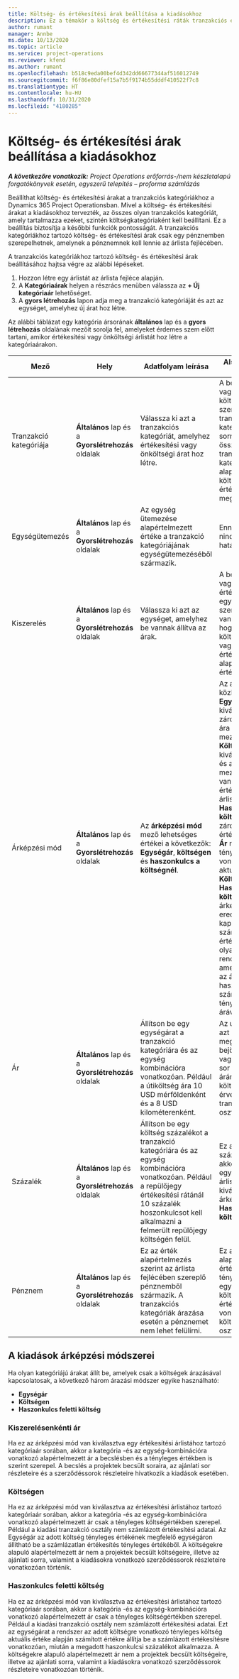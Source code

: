```yaml
---
title: Költség- és értékesítési árak beállítása a kiadásokhoz
description: Ez a témakör a költség és értékesítési ráták tranzakciós és költségkategóriákhoz való beállításával kapcsolatban tartalmaz tájékoztatást.
author: rumant
manager: Annbe
ms.date: 10/13/2020
ms.topic: article
ms.service: project-operations
ms.reviewer: kfend
ms.author: rumant
ms.openlocfilehash: b518c9eda00bef4d342dd66677344af516012749
ms.sourcegitcommit: f6f86e80dfef15a7b5f9174b55dddf410522f7c8
ms.translationtype: HT
ms.contentlocale: hu-HU
ms.lasthandoff: 10/31/2020
ms.locfileid: "4180285"
---
```

# <a name="set-up-cost-and-sales-rates-for-expenses"></a>Költség- és értékesítési árak beállítása a kiadásokhoz

_**A következőre vonatkozik:** Project Operations erőforrás-/nem készletalapú forgatókönyvek esetén, egyszerű telepítés – proforma számlázás_

Beállíthat költség- és értékesítési árakat a tranzakciós kategóriákhoz a Dynamics 365 Project Operationsban. Mivel a költség- és értékesítési árakat a kiadásokhoz tervezték, az összes olyan tranzakciós kategóriát, amely tartalmazza ezeket, szintén költségkategóriaként kell beállítani. Ez a beállítás biztosítja a későbbi funkciók pontosságát. A tranzakciós kategóriákhoz tartozó költség- és értékesítési árak csak egy pénznemben szerepelhetnek, amelynek a pénznemnek kell lennie az árlista fejlécében.

A tranzakciós kategóriákhoz tartozó költség- és értékesítési árak beállításához hajtsa végre az alábbi lépéseket. 

1. Hozzon létre egy árlistát az árlista fejléce alapján. 
2. A **Kategóriaárak** helyen a részrács menüben válassza az **+ Új kategóriaár** lehetőséget. 
3. A **gyors létrehozás** lapon adja meg a tranzakció kategóriáját és azt az egységet, amelyhez új árat hoz létre.

Az alábbi táblázat egy kategória ársorának **általános** lap és a **gyors létrehozás** oldalának mezőit sorolja fel, amelyeket érdemes szem előtt tartani, amikor értékesítési vagy önköltségi árlistát hoz létre a kategóriaárakon.

| Mező | Hely | Adatfolyam leírása | Alsóbb rétegbeli hatás |
| --- | --- | --- | --- |
| Tranzakció kategóriája | **Általános** lap és a **Gyorslétrehozás** oldalak | Válassza ki azt a tranzakciós kategóriát, amelyhez értékesítési vagy önköltségi árat hoz létre. | A bejövő becslésen vagy a tényleges költségértéken szereplő tranzakciós kategóriát ezzel a sorral kell összehangolni a tranzakciós kategória alapértelmezett költség- vagy értékesítési díjának meghatározásához. |
| Egységütemezés | **Általános** lap és a **Gyorslétrehozás** oldalak | Az egység ütemezése alapértelmezett értéke a tranzakció kategóriájának egységütemezéséből származik. | Ennek a mezőnek nincs későbbi hatása. |
| Kiszerelés | **Általános** lap és a **Gyorslétrehozás** oldalak | Válassza ki azt az egységet, amelyhez be vannak állítva az árak. | A bejövő becslésen vagy a tényleges értéken szereplő egység a sorban szereplő egységgel van megfeleltetve, hogy a költségbecslés vagy a tényleges érték díjának alapértelmezett értékét megadja. |
| Árképzési mód | **Általános** lap és a **Gyorslétrehozás** oldalak | Az **árképzési mód** mező lehetséges értékei a következők: **Egységár**, **költségen** és **haszonkulcs a költségnél**. | Az ár beállítása közben az **Egységár** kiválasztásával zárolja a Kategória ára sor **százalékos** mezőjét. Ha a **Költségen** van kiválasztva, az **Ár** és a **Százalék** mezők zárolva vannak az értékesítési árlistán. A **Haszonkulcs a költség felett** zárolja az értékesítési árlista **Ár** mezőjét. A tényleges költségre vonatkozó bejövő aktuális sorban a **Költségen** vagy **Haszonkulcs a költség felett** árképzési módszer eredménye, hogy a kapcsolódó számlázatlan értékesítési sort olyan árhoz rendelik hozzá, amely megegyezik az ár felett haszonkulcsként számított ár vagy a tényleges kölség árával. |
| Ár | **Általános** lap és a **Gyorslétrehozás** oldalak | Állítson be egy egységárat a tranzakció kategóriára és az egység kombinációra vonatkozóan. Például a útiköltség ára 10 USD mérföldenként és a 8 USD kilométerenként. | Az útiköltség díja azt a költséget adja meg, amely a bejövő becslés vagy a tényleges sor egységnyi árára vagy költségére érvényes a költség tranzakciós osztályban.|
| Százalék | **Általános** lap és a **Gyorslétrehozás** oldalak | Állítson be egy költség százalékot a tranzakció kategóriára és az egység kombinációra vonatkozóan. Például a repülőjegy értékesítési rátánál 10 százalék hoszonkulcsot kell alkalmazni a felmerült repülőjegy költségén felül. | Ez a költség feletti százalék csak akkor alkalmazható egy értékesítési árlistán, ha a kiválasztott árképzési mód **Haszonkulcs a költség felett**. |
| Pénznem | **Általános** lap és a **Gyorslétrehozás** oldalak | Ez az érték alapértelmezés szerint az árlista fejlécében szereplő pénznemből származik. A tranzakciós kategóriák árazása esetén a pénznemet nem lehet felülírni. | Ez a pénznem alapértelmezett értéke a bejövő tényleges sor egységnyi ára, a költségre és értékesítésre vonatkozó költségtranzakciós osztályhoz. |

## <a name="pricing-methods-for-expenses"></a>A kiadások árképzési módszerei

Ha olyan kategóriájú árakat állít be, amelyek csak a költségek árazásával kapcsolatosak, a következő három árazási módszer egyike használható:

- **Egységár**
- **Költségen**
- **Haszonkulcs feletti költség**

### <a name="price-per-unit"></a>Kiszerelésenkénti ár
Ha ez az árképzési mód van kiválasztva egy értékesítési árlistához tartozó kategóriaár sorában, akkor a kategória -és az egység-kombinációra vonatkozó alapértelmezett ár a becslésben és a tényleges értékben is szerint szerepel. A becslés a projektek becsült soraira, az ajánlati sor részleteire és a szerződéssorok részleteire hivatkozik a kiadások esetében.

### <a name="at-cost"></a>Költségen
Ha ez az árképzési mód van kiválasztva az értékesítési árlistához tartozó kategóriaár sorában, akkor a kategória -és az egység-kombinációra vonatkozó alapértelmezett ár csak a tényleges költségértékben szerepel. Például a kiadási tranzakció osztály nem számlázott értékesítési adatai. Az Egységár az adott költség tényleges értékének megfelelő egységáron állítható be a számlázatlan értékesítés tényleges értékéből. A költségekre alapuló alapértelmezett ár nem a projektek becsült költségeire, illetve az ajánlati sorra, valamint a kiadásokra vonatkozó szerződéssorok részleteire vonatkozóan történik.

### <a name="markup-over-cost"></a>Haszonkulcs feletti költség
Ha ez az árképzési mód van kiválasztva az értékesítési árlistához tartozó kategóriaár sorában, akkor a kategória -és az egység-kombinációra vonatkozó alapértelmezett ár csak a tényleges költségértékben szerepel. Például a kiadási tranzakció osztály nem számlázott értékesítési adatai. Ezt az egységárat a rendszer az adott költségre vonatkozó tényleges költség aktuális értéke alapján számított értékre állítja be a számlázott értékesítésre vonatkozóan, miután a megadott haszonkulcsi százalékot alkalmazza. A költségekre alapuló alapértelmezett ár nem a projektek becsült költségeire, illetve az ajánlati sorra, valamint a kiadásokra vonatkozó szerződéssorok részleteire vonatkozóan történik.
